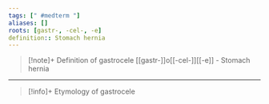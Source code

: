 ```yaml
---
tags: [" #medterm "]
aliases: []
roots: [gastr-, -cel-, -e]
definition:: Stomach hernia
---
```

>[!note]+ Definition of gastrocele
>[[gastr-]]o[[-cel-]][[-e]] - Stomach hernia
___
>[!info]+ Etymology of gastrocele

